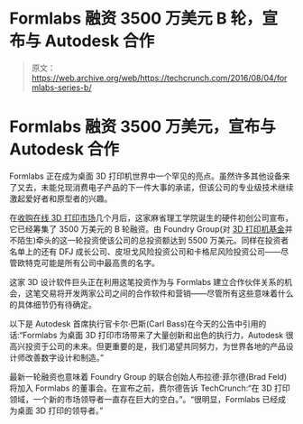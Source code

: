 # Formlabs 融资 3500 万美元 B 轮，宣布与 Autodesk 合作 

> 原文：<https://web.archive.org/web/https://techcrunch.com/2016/08/04/formlabs-series-b/>

# Formlabs 融资 3500 万美元，宣布与 Autodesk 合作

Formlabs 正在成为桌面 3D 打印机世界中一个罕见的亮点。虽然许多其他设备来了又去，未能兑现消费电子产品的下一件大事的承诺，但该公司的专业级技术继续激起爱好者和原型者的兴趣。

在[收购在线 3D 打印市场](https://web.archive.org/web/20221222164352/https://techcrunch.com/2016/05/03/formlabs-acquires-online-3d-printing-community-marketplace-pinshape/)几个月后，这家麻省理工学院诞生的硬件初创公司宣布，它已经筹集了 3500 万美元的 B 轮融资。由 Foundry Group(对 [3D 打印机基金](https://web.archive.org/web/20221222164352/https://techcrunch.com/2011/08/23/makerbot-takes-10-million-in-funding-from-foundry-group-angels/)并不陌生)牵头的这一轮投资使该公司的总投资额达到 5500 万美元。同样在投资者名单上的还有 DFJ 成长公司、皮坦戈风险投资公司和卡格尼风险投资公司——尽管欧特克可能是所有公司中最高贵的名字。

这家 3D 设计软件巨头正在利用这笔投资作为与 Formlabs 建立合作伙伴关系的机会，这笔交易将开发两家公司之间的合作软件和营销——尽管所有这些意味着什么的具体细节仍有待确定。

以下是 Autodesk 首席执行官卡尔·巴斯(Carl Bass)在今天的公告中引用的话:“Formlabs 为桌面 3D 打印市场带来了大量创新和出色的执行力，Autodesk 很高兴投资于公司的未来。但更重要的是，我们渴望共同努力，为世界各地的产品设计师改善数字设计和制造。”

最新一轮融资也意味着 Foundry Group 的联合创始人布拉德·菲尔德(Brad Feld)将加入 Formlabs 的董事会。在宣布之前，费尔德告诉 TechCrunch:“在 3D 打印领域，一个新的市场领导者一直存在巨大的空白。”。“很明显，Formlabs 已经成为桌面 3D 打印的领导者。”
